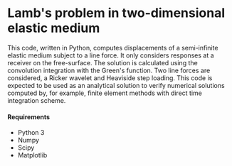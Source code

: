 # Lamb's problem in two-dimensional elastic medium

This code, written in Python, computes displacements of a semi-infinite elastic
medium subject to a line force.
It only considers responses at a receiver on the free-surface.
The solution is calculated using the convolution integration with the Green's
function.
Two line forces are considered, a Ricker wavelet and Heaviside step loading.
This code is expected to be used as an analytical solution to verify numerical
solutions computed by, for example, finite element methods with direct time
integration scheme.

#### Requirements
- Python 3
- Numpy
- Scipy
- Matplotlib
